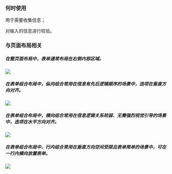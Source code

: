 

### 何时使用

用于需要收集信息；

对输入的信息进行校验。


### 与页面布局相关

##### 在整页面布局中，表单通常布局在右侧内容区域。


<img src="https://oteam-tdesign-1258344706.cos.ap-guangzhou.myqcloud.com/site/design/form-1@2x.png" />


##### 在表单组合布局中，纵向组合常用在信息有先后逻辑顺序的场景中，选项在垂直方向对齐。


<img src="https://oteam-tdesign-1258344706.cos.ap-guangzhou.myqcloud.com/site/design/form-2@2x.png" />


##### 在表单组合布局中，横向组合常用在信息逻辑关系较弱、无需强烈视觉引导的场景中，选项在水平方向对齐。


<img src="https://oteam-tdesign-1258344706.cos.ap-guangzhou.myqcloud.com/site/design/form-3@2x.png" />


##### 在表单组合布局中，行内组合常用在垂直方向空间受限且表单简单的场景中，可在一行内横向放置表单。


<img src="https://oteam-tdesign-1258344706.cos.ap-guangzhou.myqcloud.com/site/design/form-4@2x.png" />

